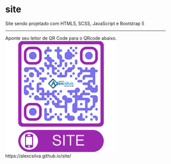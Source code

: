 # site
 Site sendo projetado com HTML5, SCSS, JavaScript e Bootstrap 5
 <hr>
 Aponte seu leitor de QR Code para o QRcode abaixo.
 <br>
 <img src="img/SITE.png" width="350" alt="SITE -AlexCSilva | Instituto" title="SITE -AlexCSilva | Instituto">
 <br>
https://alexcsilva.github.io/site/

